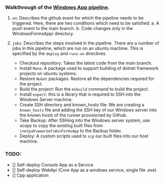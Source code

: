 ### Walkthrough of the [Windows App pipeline](.github/workflows/iis-deploy-winforms.yaml).

1. `on`: Describes the github event for which the pipeline needs to be triggered. Here, there are two conditions which need to be satisfied:
   a. A push event to the main branch.
   b. Code changes only in the WindowsFormsApp/ directory.

2. `jobs`: Describes the steps involved in the pipeline. There are a number of jobs in this pipeline, which are run on an ubuntu machine.
   This is specified by the `deploy` and `runs-on` directives.

   - Checkout repository: Takes the latest code from the main branch.
   - Install `Mono`: A package used to support building of dotnet framework projects on ubuntu systems.
   - Restore `NuGet` packages: Restore all the dependencies required for the project.
   - Build the project: Run the `msbuild` command to build the project.
   - Install `expect`: this is a library that is required to SSH into the Windows Server machine.
   - Create SSH directory and known_hosts file: We are creating a `known_hosts` file and adding the SSH key of our Windows server into the known hosts of the runner provisioned by Github.
   - Take Backup: After SSHing into the Windows server system, use xcopy to copy the existing built files from `inetpub\wwwroot\WinFormsApp` to the Backup folder.
   - Deploy: A custom scripts used to `scp` our built files into our host machine.

### TODO:

- [] Self-deploy Console App as a Service
- [] Self-deploy WebApi (Core App as a windows service, single file .exe)
- [] Cpp application
